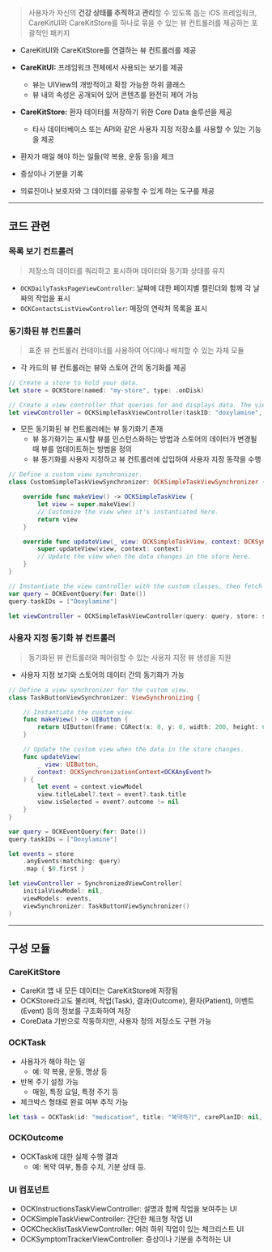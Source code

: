 > 사용자가 자신의 **건강 상태를 추적하고 관리**할 수 있도록 돕는 iOS 프레임워크,
> CareKitUI와 CareKitStore를 하나로 묶을 수 있는 뷰 컨트롤러를 제공하는 포괄적인 패키지
- CareKitUI와 CareKitStore를 연결하는 뷰 컨트롤러를 제공
- **CareKitUI:** 프레임워크 전체에서 사용되는 보기를 제공
	- 뷰는 UIView의 개방적이고 확장 가능한 하위 클래스
	- 뷰 내의 속성은 공개되어 있어 콘텐츠를 완전히 제어 가능
- **CareKitStore:** 환자 데이터를 저장하기 위한 Core Data 솔루션을 제공
	- 타사 데이터베이스 또는 API와 같은 사용자 지정 저장소를 사용할 수 있는 기능을 제공

- 환자가 매일 해야 하는 일들(약 복용, 운동 등)을 체크
- 증상이나 기분을 기록
- 의료진이나 보호자와 그 데이터를 공유할 수 있게 하는 도구를 제공
---
## 코드 관련
### 목록 보기 컨트롤러
> 저장소의 데이터를 쿼리하고 표시하며 데이터와 동기화 상태를 유지
- `OCKDailyTasksPageViewController`: 날짜에 대한 페이지별 캘린더와 함께 각 날짜의 작업을 표시
- `OCKContactsListViewController`: 매장의 연락처 목록을 표시
### 동기화된 뷰 컨트롤러
> 표준 뷰 컨트롤러 컨테이너를 사용하여 어디에나 배치할 수 있는 자체 모듈
- 각 카드의 뷰 컨트롤러는 뷰와 스토어 간의 동기화를 제공
```swift
// Create a store to hold your data.
let store = OCKStore(named: "my-store", type: .onDisk)

// Create a view controller that queries for and displays data. The view will update automatically whenever the data in the store changes.
let viewController = OCKSimpleTaskViewController(taskID: "doxylamine", eventQuery: OCKEventQuery(for: Date()), store: store)
```
- 모든 동기화된 뷰 컨트롤러에는 뷰 동기화기 존재
	- 뷰 동기화기는 표시할 뷰를 인스턴스화하는 방법과 스토어의 데이터가 변경될 때 뷰를 업데이트하는 방법을 정의
	- 뷰 동기화를 사용자 지정하고 뷰 컨트롤러에 삽입하여 사용자 지정 동작을 수행
```swift
// Define a custom view synchronizer.
class CustomSimpleTaskViewSynchronizer: OCKSimpleTaskViewSynchronizer {

    override func makeView() -> OCKSimpleTaskView {
        let view = super.makeView()
        // Customize the view when it's instantiated here.
        return view
    }

    override func updateView(_ view: OCKSimpleTaskView, context: OCKSynchronizationContext<OCKTaskEvents>) {
        super.updateView(view, context: context)
        // Update the view when the data changes in the store here.
    }
}

// Instantiate the view controller with the custom classes, then fetch and observe data in the store.
var query = OCKEventQuery(for: Date())
query.taskIDs = ["Doxylamine"]

let viewController = OCKSimpleTaskViewController(query: query, store: store, viewSynchronizer: CustomSimpleTaskViewSynchronizer())
```
### 사용자 지정 동기화 뷰 컨트롤러
> 동기화된 뷰 컨트롤러와 페어링할 수 있는 사용자 지정 뷰 생성을 지원
- 사용자 지정 보기와 스토어의 데이터 간의 동기화가 가능
```swift
// Define a view synchronizer for the custom view.
class TaskButtonViewSynchronizer: ViewSynchronizing {

    // Instantiate the custom view.
    func makeView() -> UIButton {
        return UIButton(frame: CGRect(x: 0, y: 0, width: 200, height: 60))
    }

    // Update the custom view when the data in the store changes.
    func updateView(
        _ view: UIButton,
        context: OCKSynchronizationContext<OCKAnyEvent?>
    ) {
        let event = context.viewModel
        view.titleLabel?.text = event?.task.title
        view.isSelected = event?.outcome != nil
    }
}

var query = OCKEventQuery(for: Date())
query.taskIDs = ["Doxylamine"]

let events = store
    .anyEvents(matching: query)
    .map { $0.first }

let viewController = SynchronizedViewController(
    initialViewModel: nil,
    viewModels: events,
    viewSynchronizer: TaskButtonViewSynchronizer()
)
```
---
## 구성 모듈
### CareKitStore
- CareKit 앱 내 모든 데이터는 CareKitStore에 저장됨    
- OCKStore라고도 불리며, 작업(Task), 결과(Outcome), 환자(Patient), 이벤트(Event) 등의 정보를 구조화하여 저장
- CoreData 기반으로 작동하지만, 사용자 정의 저장소도 구현 가능
### **OCKTask**
- 사용자가 해야 하는 일
	- 예: 약 복용, 운동, 명상 등
- 반복 주기 설정 가능
	- 매일, 특정 요일, 특정 주기 등
- 체크박스 형태로 완료 여부 추적 가능
```swift
let task = OCKTask(id: "medication", title: "복약하기", carePlanID: nil, schedule: ...)
```
### **OCKOutcome**
- OCKTask에 대한 실제 수행 결과
	- 예: 복약 여부, 통증 수치, 기분 상태 등.
### **UI 컴포넌트**
- OCKInstructionsTaskViewController: 설명과 함께 작업을 보여주는 UI
- OCKSimpleTaskViewController: 간단한 체크형 작업 UI
- OCKChecklistTaskViewController: 여러 하위 작업이 있는 체크리스트 UI
- OCKSymptomTrackerViewController: 증상이나 기분을 추적하는 UI